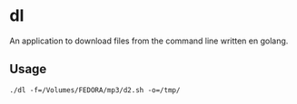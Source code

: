 # dl

An application to download files from the command line written en golang.

## Usage

```./dl -f=/Volumes/FEDORA/mp3/d2.sh -o=/tmp/```
